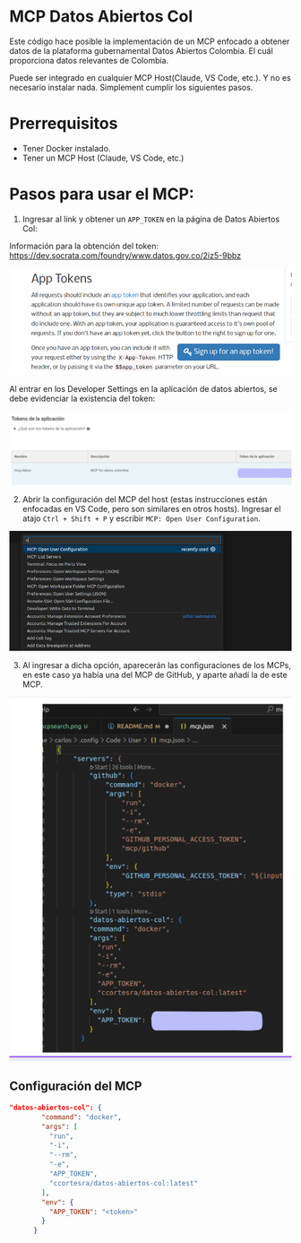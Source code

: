 # MCP Datos Abiertos Col

Este código hace posible la implementación de un MCP enfocado a obtener datos de la plataforma gubernamental Datos Abiertos
Colombia. El cuál proporciona datos relevantes de Colombia.

Puede ser integrado en cualquier MCP Host(Claude, VS Code, etc.). Y no es necesario instalar nada. Simplement cumplir los siguientes pasos.

# Prerrequisitos

- Tener Docker instalado.
- Tener un MCP Host (Claude, VS Code, etc.)

# Pasos para usar el MCP:

1. Ingresar al link y obtener un `APP_TOKEN` en la página de Datos Abiertos Col:

Información para la obtención del token: https://dev.socrata.com/foundry/www.datos.gov.co/2iz5-9bbz 

![](assets/apptoken.png)

Al entrar en los Developer Settings en la aplicación de datos abiertos, se debe evidenciar la existencia del token:

![](assets/appconfig.png)

2. Abrir la configuración del MCP del host (estas instrucciones están enfocadas en VS Code, pero son similares en otros hosts).
Ingresar el atajo `Ctrl + Shift + P` y escribir `MCP: Open User Configuration`.

![](assets/mcpsearch.png)

3. Al ingresar a dicha opción, aparecerán las configuraciones de los MCPs, en este caso ya había una del MCP de GitHub, y aparte añadí la de este MCP.

![](assets/mcpconfig.png)

## **Configuración del MCP**

```json
"datos-abiertos-col": {
        "command": "docker",
        "args": [
          "run",
          "-i",
          "--rm",
          "-e",
          "APP_TOKEN",
          "ccortesra/datos-abiertos-col:latest"
        ],
        "env": {
          "APP_TOKEN": "<token>"
        }
      }
```